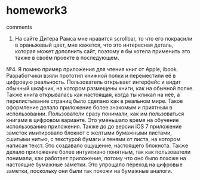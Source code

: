 # homework3

comments

1. На сайте Дитера Рамса мне нравится scrollbar, то что его покрасили в ораньжевый цвет, мне кажется, что это интересная деталь, которая может дополнить сайт, поэтому я бы хотела применить это также в своём проекте в последующем.

№4. Я помню пример приложения для чтения книг от Apple, ibook. Разработчики взяли прототип книжной полки и переместили её в цифровую реальность. Пользователь открывает интерфейс и видит обычный шкафчик, на котором размещены книги, как на обычной полке. Также книга открывалась как настоящая, когда ты кликал на неё, а перелистывание страниц было сделано как в реальном мире. Такое оформление делало приложение более знакомым и приятным в использовании. Пользователи сразу понимали, как им пользоваться книгами в цифровом варианте. Это уменьшало время на обучение использованию приложения. Также до до версии iOS 7 приложение заметок имитировало блокнот с желтыми бумажными листами, сшитыми нитью, с текстурой бумаги и тенями от листа, на котором написан текст. Это создавало ощущение, настоящего блокнота. Также делало приложение более интуитивно понятным, так как пользователи понимали, как работает приложение, потому что оно было похоже на настоящие бумажные заметки. Это упрощало переход на цифровые заметки, поскольку они были так похожи на бумажные аналоги.
